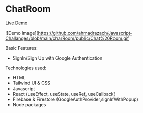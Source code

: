 # ChatRoom

<a href="">Live Demo</a>

![Demo Image](https://github.com/ahmadrazach/Javascript-Challanges/blob/main/charRoom/public/Chat%20Room.gif

Basic Features:

- SignIn/Sign Up with Google Authentication

Technologies used:

- HTML
- Tailwind UI & CSS
- Javascript
- React (useEffect, useState, useRef, useCallback)
- Firebase & Firestore (GoogleAuthProvider,signInWithPopup)
- Node packages
